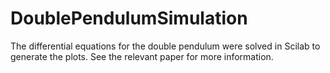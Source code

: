 # DoublePendulumSimulation

The differential equations for the double pendulum were solved in Scilab to generate the plots. See the relevant paper for more information.
